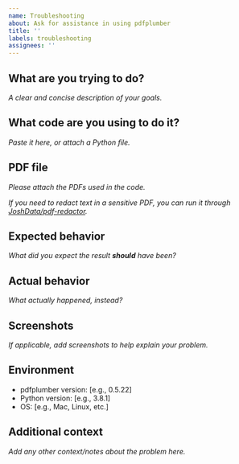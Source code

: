 ```yaml
---
name: Troubleshooting
about: Ask for assistance in using pdfplumber
title: ''
labels: troubleshooting
assignees: ''
---
```


## What are you trying to do?

*A clear and concise description of your goals.*


## What code are you using to do it?

*Paste it here, or attach a Python file.*


## PDF file

*Please attach the PDFs used in the code.*

*If you need to redact text in a sensitive PDF, you can run it through [JoshData/pdf-redactor](https://github.com/JoshData/pdf-redactor).*


## Expected behavior

*What did you expect the result __should__ have been?*


## Actual behavior

*What actually happened, instead?*


## Screenshots

*If applicable, add screenshots to help explain your problem.*


## Environment

- pdfplumber version: [e.g., 0.5.22]
- Python version: [e.g., 3.8.1]
- OS: [e.g., Mac, Linux, etc.]


## Additional context

*Add any other context/notes about the problem here.*

